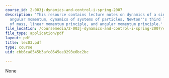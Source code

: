 ```yaml
---
course_id: 2-003j-dynamics-and-control-i-spring-2007
description: 'This resource contains lecture notes on dynamics of a single particle:
  angular momentum, dynamics of systems of particles, Newton''s third law, center
  of mass, linear momentum principle, and angular momentum principle.'
file_location: /coursemedia/2-003j-dynamics-and-control-i-spring-2007/cbb6ca8545b3afc8645ee9293e6bc2bc_lec03.pdf
file_type: application/pdf
layout: pdf
title: lec03.pdf
type: course
uid: cbb6ca8545b3afc8645ee9293e6bc2bc

---
```

None